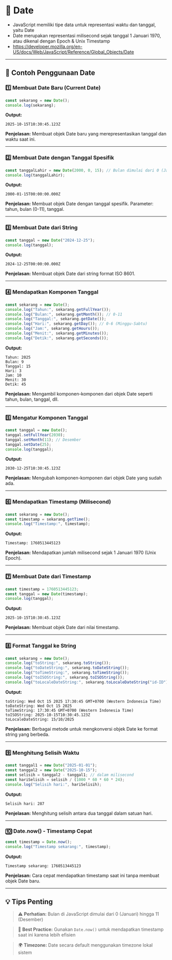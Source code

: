 # 📅 Date

- JavaScript memiliki tipe data untuk representasi waktu dan tanggal, yaitu Date
- Date merupakan representasi milisecond sejak tanggal 1 Januari 1970, atau dikenal dengan Epoch & Unix Timestamp
- https://developer.mozilla.org/en-US/docs/Web/JavaScript/Reference/Global_Objects/Date

---

## 🚀 Contoh Penggunaan Date

### 1️⃣ Membuat Date Baru (Current Date)

```javascript
const sekarang = new Date();
console.log(sekarang);
```

**Output:**
```
2025-10-15T10:30:45.123Z
```

**Penjelasan:** Membuat objek Date baru yang merepresentasikan tanggal dan waktu saat ini.

---

### 2️⃣ Membuat Date dengan Tanggal Spesifik

```javascript
const tanggalLahir = new Date(2000, 0, 15); // Bulan dimulai dari 0 (Januari)
console.log(tanggalLahir);
```

**Output:**
```
2000-01-15T00:00:00.000Z
```

**Penjelasan:** Membuat objek Date dengan tanggal spesifik. Parameter: tahun, bulan (0-11), tanggal.

---

### 3️⃣ Membuat Date dari String

```javascript
const tanggal = new Date("2024-12-25");
console.log(tanggal);
```

**Output:**
```
2024-12-25T00:00:00.000Z
```

**Penjelasan:** Membuat objek Date dari string format ISO 8601.

---

### 4️⃣ Mendapatkan Komponen Tanggal

```javascript
const sekarang = new Date();
console.log("Tahun:", sekarang.getFullYear());
console.log("Bulan:", sekarang.getMonth()); // 0-11
console.log("Tanggal:", sekarang.getDate());
console.log("Hari:", sekarang.getDay()); // 0-6 (Minggu-Sabtu)
console.log("Jam:", sekarang.getHours());
console.log("Menit:", sekarang.getMinutes());
console.log("Detik:", sekarang.getSeconds());
```

**Output:**
```
Tahun: 2025
Bulan: 9
Tanggal: 15
Hari: 3
Jam: 10
Menit: 30
Detik: 45
```

**Penjelasan:** Mengambil komponen-komponen dari objek Date seperti tahun, bulan, tanggal, dll.

---

### 5️⃣ Mengatur Komponen Tanggal

```javascript
const tanggal = new Date();
tanggal.setFullYear(2030);
tanggal.setMonth(11); // Desember
tanggal.setDate(25);
console.log(tanggal);
```

**Output:**
```
2030-12-25T10:30:45.123Z
```

**Penjelasan:** Mengubah komponen-komponen dari objek Date yang sudah ada.

---

### 6️⃣ Mendapatkan Timestamp (Milisecond)

```javascript
const sekarang = new Date();
const timestamp = sekarang.getTime();
console.log("Timestamp:", timestamp);
```

**Output:**
```
Timestamp: 1760513445123
```

**Penjelasan:** Mendapatkan jumlah milisecond sejak 1 Januari 1970 (Unix Epoch).

---

### 7️⃣ Membuat Date dari Timestamp

```javascript
const timestamp = 1760513445123;
const tanggal = new Date(timestamp);
console.log(tanggal);
```

**Output:**
```
2025-10-15T10:30:45.123Z
```

**Penjelasan:** Membuat objek Date dari nilai timestamp.

---

### 8️⃣ Format Tanggal ke String

```javascript
const sekarang = new Date();
console.log("toString:", sekarang.toString());
console.log("toDateString:", sekarang.toDateString());
console.log("toTimeString:", sekarang.toTimeString());
console.log("toISOString:", sekarang.toISOString());
console.log("toLocaleDateString:", sekarang.toLocaleDateString("id-ID"));
```

**Output:**
```
toString: Wed Oct 15 2025 17:30:45 GMT+0700 (Western Indonesia Time)
toDateString: Wed Oct 15 2025
toTimeString: 17:30:45 GMT+0700 (Western Indonesia Time)
toISOString: 2025-10-15T10:30:45.123Z
toLocaleDateString: 15/10/2025
```

**Penjelasan:** Berbagai metode untuk mengkonversi objek Date ke format string yang berbeda.

---

### 9️⃣ Menghitung Selisih Waktu

```javascript
const tanggal1 = new Date("2025-01-01");
const tanggal2 = new Date("2025-10-15");
const selisih = tanggal2 - tanggal1; // dalam milisecond
const hariSelisih = selisih / (1000 * 60 * 60 * 24);
console.log("Selisih hari:", hariSelisih);
```

**Output:**
```
Selisih hari: 287
```

**Penjelasan:** Menghitung selisih antara dua tanggal dalam satuan hari.

---

### 🔟 Date.now() - Timestamp Cepat

```javascript
const timestamp = Date.now();
console.log("Timestamp sekarang:", timestamp);
```

**Output:**
```
Timestamp sekarang: 1760513445123
```

**Penjelasan:** Cara cepat mendapatkan timestamp saat ini tanpa membuat objek Date baru.

---

## 💡 Tips Penting

> ⚠️ **Perhatian:** Bulan di JavaScript dimulai dari 0 (Januari) hingga 11 (Desember)

> 📌 **Best Practice:** Gunakan `Date.now()` untuk mendapatkan timestamp saat ini karena lebih efisien

> 🌍 **Timezone:** Date secara default menggunakan timezone lokal sistem
